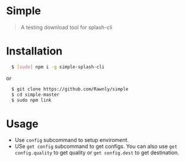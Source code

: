 # Simple
> A testing download tool for splash-cli

# Installation 

```bash
  $ [sudo] npm i -g simple-splash-cli
```

or 

```bash
  $ git clone https://github.com/Rawnly/simple
  $ cd simple-master
  $ sudo npm link
```
  
# Usage 

- Use `config` subcommand to setup enviroment.
- USe `get config` subcommand to get configs. You can also use `get config.quality` to get quality or `get config.dest` to get destination.
